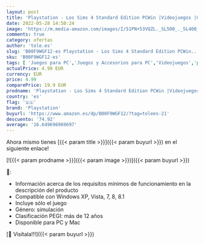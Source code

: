 ```yaml
---
layout: post
title: 'Playstation - Los Sims 4 Standard Edition PCWin |Videojuegos |Caja con código de descarga |Castellano'
date: 2022-05-28 14:50:24
image: 'https://m.media-amazon.com/images/I/51PN+53VQZL._SL500_._SL400_.jpg'
comments: true
category: ofertas
author: 'tole.es'
slug: 'B00F9WGF12-es Playstation - Los Sims 4 Standard Edition PCWin...'
sku: 'B00F9WGF12-es'
tags: [ 'Juegos para PC','Juegos y Accesorios para PC','Videojuegos','playstation','🇪🇸', ]
actualPrice: 4.99 EUR
currency: EUR
price: 4.99
comparePrice: 19.9 EUR
prodname: 'Playstation - Los Sims 4 Standard Edition PCWin |Videojuegos |Caja con código de descarga |Castellano'
country: 'es'
flag: '🇪🇸'
brand: 'Playstation'
buyurl: 'https://www.amazon.es/dp/B00F9WGF12/?tag=tolees-21'
descuento: '74.92'
average: '16.649696969697'
---
```


Ahora mismo tienes [{{< param title >}}]({{< param buyurl >}}) en el siguiente enlace!

[![{{< param prodname >}}]({{< param image >}})]({{< param buyurl >}})

🔎:

- Información acerca de los requisitos mínimos de funcionamiento en la descripción del producto
- Compatible con Windows XP, Vista, 7, 8, 8.1
- Incluye sólo el juego
- Género: simulación
- Clasificación PEGI: más de 12 años
- Disponible para PC y Mac

[🛒 Visítala!!!]({{< param buyurl >}})
